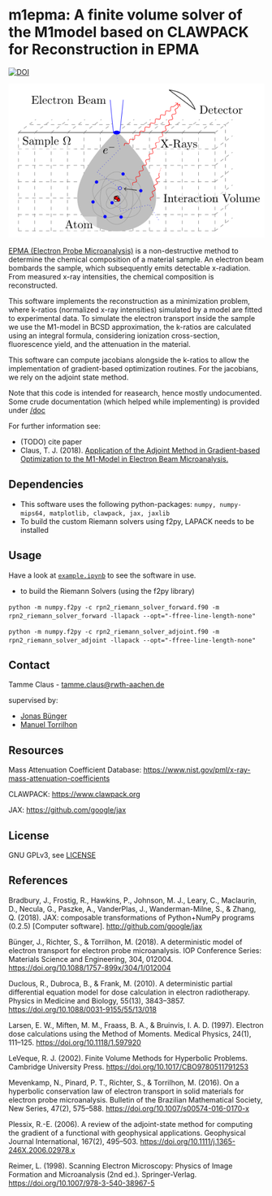 # m1epma: A finite volume solver of the M1model based on CLAWPACK for Reconstruction in EPMA

[![DOI](https://zenodo.org/badge/364845684.svg)](https://zenodo.org/badge/latestdoi/364845684)


![Sketch of EPMA](./epma_sketch.svg)

[EPMA (Electron Probe Microanalysis)](https://en.wikipedia.org/wiki/Electron_microprobe) is a non-destructive method to determine the chemical composition of a material sample.
An electron beam bombards the sample, which subsequently emits detectable x-radiation.
From measured x-ray intensities, the chemical composition is reconstructed.

This software implements the reconstruction as a minimization problem, where k-ratios (normalized x-ray intensities) simulated by a model are fitted to experimental data.
To simulate the electron transport inside the sample we use the M1-model in BCSD approximation, the k-ratios are calculated using an integral formula, considering ionization cross-section, fluorescence yield, and the attenuation in the material.

This software can compute jacobians alongside the k-ratios to allow the implementation of gradient-based optimization routines.
For the jacobians, we rely on the adjoint state method.

Note that this code is intended for reasearch, hence mostly undocumented.
Some crude documentation (which helped while implementing) is provided under [/doc](doc)

For further information see:
- (TODO) cite paper
- Claus, T. J. (2018). [Application of the Adjoint Method in Gradient-based Optimization to the M1-Model in Electron Beam Microanalysis.](http://www.mathcces.rwth-aachen.de/_media/3teaching/00projects/2018_ba_tammeclaus.pdf)

## Dependencies
- This software uses the following python-packages: ```numpy, numpy-mips64, matplotlib, clawpack, jax, jaxlib```
- To build the custom Riemann solvers using f2py, LAPACK needs to be installed

## Usage
Have a look at [```example.ipynb```](example.ipynb) to see the software in use.

- to build the Riemann Solvers (using the f2py library)

```python -m numpy.f2py -c rpn2_riemann_solver_forward.f90 -m rpn2_riemann_solver_forward -llapack --opt="-ffree-line-length-none"```

```python -m numpy.f2py -c rpn2_riemann_solver_adjoint.f90 -m rpn2_riemann_solver_adjoint -llapack --opt="-ffree-line-length-none"```

## Contact
Tamme Claus - tamme.claus@rwth-aachen.de

supervised by:
 - [Jonas Bünger](http://www.mathcces.rwth-aachen.de/5people/buenger/start)
 - [Manuel Torrilhon](http://www.mathcces.rwth-aachen.de/5people/torrilhon/start)

## Resources

Mass Attenuation Coefficient Database: https://www.nist.gov/pml/x-ray-mass-attenuation-coefficients

CLAWPACK: https://www.clawpack.org

JAX: https://github.com/google/jax

## License
GNU GPLv3, see [LICENSE](LICENSE)

## References
Bradbury, J., Frostig, R., Hawkins, P., Johnson, M. J., Leary, C., Maclaurin, D., Necula, G., Paszke, A., VanderPlas, J., Wanderman-Milne, S., & Zhang, Q. (2018). JAX: composable transformations of Python+NumPy programs (0.2.5) [Computer software]. http://github.com/google/jax

Bünger, J., Richter, S., & Torrilhon, M. (2018). A deterministic model of electron transport for electron probe microanalysis. IOP Conference Series: Materials Science and Engineering, 304, 012004. https://doi.org/10.1088/1757-899x/304/1/012004

Duclous, R., Dubroca, B., & Frank, M. (2010). A deterministic partial differential equation model for dose calculation in electron radiotherapy. Physics in Medicine and Biology, 55(13), 3843–3857. https://doi.org/10.1088/0031-9155/55/13/018

Larsen, E. W., Miften, M. M., Fraass, B. A., & Bruinvis, I. A. D. (1997). Electron dose calculations using the Method of Moments. Medical Physics, 24(1), 111–125. https://doi.org/10.1118/1.597920

LeVeque, R. J. (2002). Finite Volume Methods for Hyperbolic Problems. Cambridge University Press. https://doi.org/10.1017/CBO9780511791253

Mevenkamp, N., Pinard, P. T., Richter, S., & Torrilhon, M. (2016). On a hyperbolic conservation law of electron transport in solid materials for electron probe microanalysis. Bulletin of the Brazilian Mathematical Society, New Series, 47(2), 575–588. https://doi.org/10.1007/s00574-016-0170-x

Plessix, R.-E. (2006). A review of the adjoint-state method for computing the gradient of a functional with geophysical applications. Geophysical Journal International, 167(2), 495–503. https://doi.org/10.1111/j.1365-246X.2006.02978.x

Reimer, L. (1998). Scanning Electron Microscopy: Physics of Image Formation and Microanalysis (2nd ed.). Springer-Verlag. https://doi.org/10.1007/978-3-540-38967-5

